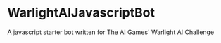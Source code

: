 WarlightAIJavascriptBot
=======================

A javascript starter bot written for The AI Games' Warlight AI Challenge

